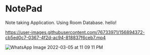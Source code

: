 # NotePad
Note taking Application. Using Room Database.
hello!


https://user-images.githubusercontent.com/76733971/156894372-cb5ed0c7-0367-4f2d-ac94-818837f6ceb7.mp4

![WhatsApp Image 2022-03-05 at 11 09 11 PM](https://user-images.githubusercontent.com/76733971/156894374-9f54317a-0189-428b-9256-284a65a72622.jpeg)
